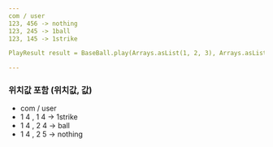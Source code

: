 ```yaml
---
com / user
123, 456 -> nothing
123, 245 -> 1ball
123, 145 -> 1strike

PlayResult result = BaseBall.play(Arrays.asList(1, 2, 3), Arrays.asList(4, 5, 6));

---
```


### 위치값 포함 (위치값, 값)
- com / user
- 1 4 , 1 4 -> 1strike
- 1 4 , 2 4 -> ball
- 1 4 , 2 5 -> nothing

###